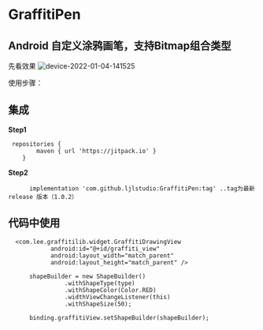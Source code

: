 # GraffitiPen

## Android 自定义涂鸦画笔，支持Bitmap组合类型

先看效果
![device-2022-01-04-141525](https://user-images.githubusercontent.com/70507884/148017572-1963a282-c0e3-4096-a516-786f660e43a7.gif)

使用步骤：

## 集成
**Step1** 
```
 repositories {
        maven { url 'https://jitpack.io' }
    }
```

**Step2**
```
      implementation 'com.github.ljlstudio:GraffitiPen:tag' ..tag为最新release 版本（1.0.2）
```
## 代码中使用

```
  <com.lee.graffitilib.widget.GraffitiDrawingView
            android:id="@+id/graffiti_view"
            android:layout_width="match_parent"
            android:layout_height="match_parent" />

      shapeBuilder = new ShapeBuilder()
                .withShapeType(type)
                .withShapeColor(Color.RED)
                .widthViewChangeListener(this)
                .withShapeSize(50);
                
      binding.graffitiView.setShapeBuilder(shapeBuilder);

```

